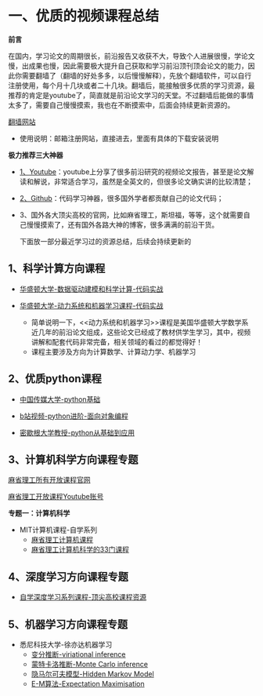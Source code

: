 # 一、优质的视频课程总结

**前言**

在国内，学习论文的周期很长，前沿报告又收获不大，导致个人进展很慢，学论文慢，出成果也慢，因此需要极大提升自己获取和学习前沿顶刊顶会论文的能力，因此你需要翻墙了（翻墙的好处多多，以后慢慢解释），先放个翻墙软件，可以自行注册使用，每个月十几块或者二十几块。翻墙后，能接触很多优质的学习资源，最推荐的肯定是youtube了，简直就是前沿论文学习的天堂。不过翻墙后能做的事情太多了，需要自己慢慢摸索，我也在不断摸索中，后面会持续更新资源的。

[翻墙网站](https://aeeapro.com/auth/login)

- 使用说明：邮箱注册网站，直接进去，里面有具体的下载安装说明

**极力推荐三大神器**

- [1、Youtube](https://www.youtube.com/watch?v=7UJ4CFRGd-U&list=PL221E2BBF13BECF6C)：youtube上分享了很多前沿研究的视频论文报告，甚至是论文解读和解说，非常适合学习，虽然是全英文的，但很多论文确实讲的比较清楚；

- [2、Github](https://github.com/)：代码学习神器，很多国外学者都贡献自己的论文代码；

- 3、国外各大顶尖高校的官网，比如麻省理工，斯坦福，等等，这个就需要自己慢慢摸索了，还有国外各路大神的博客，很多满满的前沿干货。

  下面放一部分最近学习过的资源总结，后续会持续更新的

## 1、科学计算方向课程

- [华盛顿大学-数据驱动建模和科学计算-代码实战](http://faculty.washington.edu/kutz/KutzBook/page15.html)
- [华盛顿大学-动力系统和机器学习课程-代码实战](http://databookuw.com/)

  - 简单说明一下，<<动力系统和机器学习>>课程是美国华盛顿大学数学系近几年的前沿论文组成，这些论文已经成了教材供学生学习，其中，视频讲解和配套代码非常完备，相关领域的看过的都觉得好！
  - 课程主要涉及方向为计算数学、计算动力学、机器学习

## 2、优质python课程

- [中国传媒大学-python基础](https://space.bilibili.com/243805239?share_medium=android&share_source=qq&bbid=XYC1F4ECD0AC6C72B128CF193AAFEE6F52B28&ts=1607255031989)

- [b站视频-python进阶-面向对象编程](https://www.bilibili.com/video/BV1A4411v7b2?from=search&seid=6796969413616372056)

- [密歇根大学教授-python从基础到应用](https://www.youtube.com/watch?v=8DvywoWv6fI)

  

## 3、计算机科学方向课程专题

[麻省理工所有开放课程官网](https://ocw.mit.edu/courses/find-by-topic/)

[麻省理工开放课程Youtube账号](https://www.youtube.com/c/mitocw/featured)

**专题一：计算机科学**

- MIT计算机课程-自学系列
  - [麻省理工计算机课程](https://zhuanlan.zhihu.com/p/112763953)
  - [麻省理工计算机科学的33门课程](https://zhuanlan.zhihu.com/p/26050965)



## 4、深度学习方向课程专题

- [自学深度学习系列课程-顶尖高校课程资源](https://www.zhihu.com/question/67857599/answer/714442011)



## 5、机器学习方向课程专题

- 悉尼科技大学-徐亦达机器学习
  - [变分推断-viriational inference](https://www.youtube.com/watch?v=arMoli91OZE&list=PLyAft-JyjIYoN_6X932U_-ZlHKdInFrUV)
  - [蒙特卡洛推断-Monte Carlo inference](https://www.youtube.com/watch?v=s8w8AsFK77c&list=PLyAft-JyjIYq2SLTHO2ptmx-cChbE5GBm)
  - [隐马尔可夫模型-Hidden Markov Model ](https://www.youtube.com/watch?v=Ji6KbkyNmk8&list=PLyAft-JyjIYoc9LN241WKqLPuggfSBBpt)
  - [E-M算法-Expectation Maximisation](https://www.youtube.com/watch?v=Bq5s80ZCmC0&list=PLyAft-JyjIYpno8IfZZS0mnxD5TYZ6BIc)


